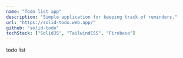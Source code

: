 ```yaml
---
name: "Todo list app"
description: "Simple application for keeping track of reminders."
url: "https://solid-todo.web.app/"
github: "solid-todo"
techStack: ["SolidJS", "TailwindCSS", "Firebase"]
---
```


todo list
